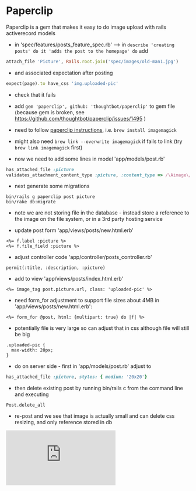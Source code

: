 Paperclip
=====

Paperclip is a gem that makes it easy to do image upload with rails activerecord models

* in 'spec/features/posts_feature_spec.rb' --> in `describe 'creating posts' do it 'adds the post to the homepage' do` add 

```ruby
attach_file 'Picture', Rails.root.join('spec/images/old-man1.jpg')
```

* and associated expectation after posting

```ruby
expect(page).to have_css 'img.uploaded-pic'
```

* check that it fails

* add ```gem 'paperclip', github: 'thoughtbot/paperclip'``` to gem file (because gem is broken, see https://github.com/thoughtbot/paperclip/issues/1495 )

* need to follow [paperclip instructions](https://github.com/thoughtbot/paperclip), i.e. `brew install imagemagick`

* might also need `brew link --overwrite imagemagick` if fails to link (try `brew link imagemagick` first)

* now we need to add some lines in model 'app/models/post.rb'

```ruby
has_attached_file :picture
validates_attachment_content_type :picture, :content_type => /\Aimage\/.*\z/
```

* next generate some migrations

```
bin/rails g paperclip post picture
bin/rake db:migrate
```

* note we are not storing file in the database - instead store a reference to the image on the file system, or in a 3rd party hosting service

* update post form 'app/views/posts/new.html.erb'

```
<%= f.label :picture %>
<%= f.file_field :picture %>
```

* adjust controller code 'app/controller/posts_controller.rb'

`permit(:title, :description, :picture)`

* add to view 'app/views/posts/index.html.erb'

`<%= image_tag post.picture.url, class: 'uploaded-pic' %>`

* need form_for adjustment to support file sizes about 4MB in 'app/views/posts/new.html.erb':

`<%= form_for @post, html: {multipart: true} do |f| %>`



* potentially file is very large so can adjust that in css although file will still be big

```
.uploaded-pic {
  max-width: 20px;
}
```

* do on server side - first in 'app/models/post.rb' adjust to 

```ruby
has_attached_file :picture, styles: { medium: '20x20'}
```
* then delete existing post by running bin/rails c from the command line and executing

```
Post.delete_all
```

* re-post and we see that image is actually small and can delete css resizing, and only reference stored in db


![Tracking pixel](https://githubanalytics.herokuapp.com/course/walkthroughs/paperclip.md)
